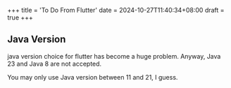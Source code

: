 +++
title = 'To Do From Flutter'
date = 2024-10-27T11:40:34+08:00
draft = true
+++

## Java Version

java version choice for flutter has become a huge problem. Anyway, Java 23 and Java 8 are not accepted.

You may only use Java version between 11 and 21, I guess.
